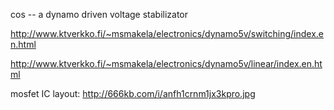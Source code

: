 cos -- a dynamo driven voltage stabilizator



http://www.ktverkko.fi/~msmakela/electronics/dynamo5v/switching/index.en.html

http://www.ktverkko.fi/~msmakela/electronics/dynamo5v/linear/index.en.html

mosfet IC layout:
http://666kb.com/i/anfh1crnm1jx3kpro.jpg
